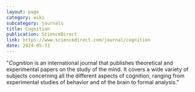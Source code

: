 ```yaml
---
layout: page
category: wiki
subcategory: journals
title: Cognition
publication: ScienceDirect
link: https://www.sciencedirect.com/journal/cognition
date: 2024-05-31
---
```


"*Cognition* is an international journal that publishes theoretical and experimental papers on the study of the mind. It covers a wide variety of subjects concerning all the different aspects of cognition, ranging from experimental studies of behavior and of the brain to formal analysis."
